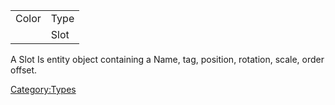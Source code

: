|       |      |
|-------|------|
| Color | Type |
|       | Slot |

A Slot Is entity object containing a Name, tag, position, rotation,
scale, order offset.

[Category:Types](Category:Types "wikilink")